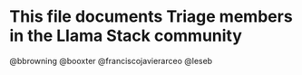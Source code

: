 # This file documents Triage members in the Llama Stack community
 @bbrowning @booxter @franciscojavierarceo @leseb
